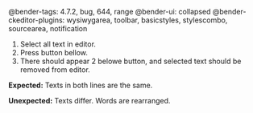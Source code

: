 @bender-tags: 4.7.2, bug, 644, range
@bender-ui: collapsed
@bender-ckeditor-plugins: wysiwygarea, toolbar, basicstyles, stylescombo, sourcearea, notification

1. Select all text in editor.
1. Press button bellow.
1. There should appear 2 belowe button, and selected text should be removed from editor.

**Expected:** Texts in both lines are the same.

**Unexpected:** Texts differ. Words are rearranged.
